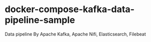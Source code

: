 # docker-compose-kafka-data-pipeline-sample
Data pipeline By Apache Kafka, Apache Nifi, Elasticsearch, Filebeat
